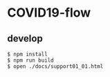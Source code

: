 # COVID19-flow

## develop

```shell
$ npm install
$ npm run build
$ open ./docs/support01_01.html
```
